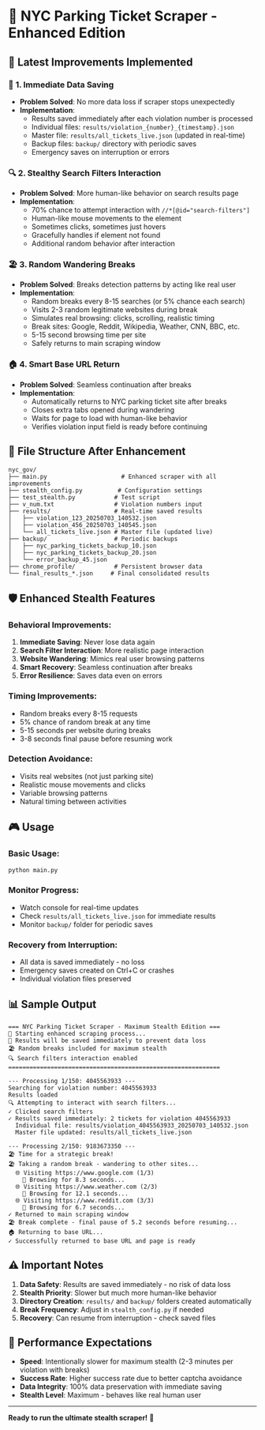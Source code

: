 # 🚀 NYC Parking Ticket Scraper - Enhanced Edition

## 🎯 Latest Improvements Implemented

### 💾 **1. Immediate Data Saving**
- **Problem Solved**: No more data loss if scraper stops unexpectedly
- **Implementation**: 
  - Results saved immediately after each violation number is processed
  - Individual files: `results/violation_{number}_{timestamp}.json`
  - Master file: `results/all_tickets_live.json` (updated in real-time)
  - Backup files: `backup/` directory with periodic saves
  - Emergency saves on interruption or errors

### 🔍 **2. Stealthy Search Filters Interaction**
- **Problem Solved**: More human-like behavior on search results page
- **Implementation**:
  - 70% chance to attempt interaction with `//*[@id="search-filters"]`
  - Human-like mouse movements to the element
  - Sometimes clicks, sometimes just hovers
  - Gracefully handles if element not found
  - Additional random behavior after interaction

### 🏖️ **3. Random Wandering Breaks**
- **Problem Solved**: Breaks detection patterns by acting like real user
- **Implementation**:
  - Random breaks every 8-15 searches (or 5% chance each search)
  - Visits 2-3 random legitimate websites during break
  - Simulates real browsing: clicks, scrolling, realistic timing
  - Break sites: Google, Reddit, Wikipedia, Weather, CNN, BBC, etc.
  - 5-15 second browsing time per site
  - Safely returns to main scraping window

### 🏠 **4. Smart Base URL Return**
- **Problem Solved**: Seamless continuation after breaks
- **Implementation**:
  - Automatically returns to NYC parking ticket site after breaks
  - Closes extra tabs opened during wandering
  - Waits for page to load with human-like behavior
  - Verifies violation input field is ready before continuing

## 📁 **File Structure After Enhancement**

```
nyc_gov/
├── main.py                     # Enhanced scraper with all improvements
├── stealth_config.py          # Configuration settings
├── test_stealth.py           # Test script
├── v_num.txt                 # Violation numbers input
├── results/                  # Real-time saved results
│   ├── violation_123_20250703_140532.json
│   ├── violation_456_20250703_140545.json
│   └── all_tickets_live.json # Master file (updated live)
├── backup/                   # Periodic backups
│   ├── nyc_parking_tickets_backup_10.json
│   ├── nyc_parking_tickets_backup_20.json
│   └── error_backup_45.json
├── chrome_profile/           # Persistent browser data
└── final_results_*.json     # Final consolidated results
```

## 🛡️ **Enhanced Stealth Features**

### **Behavioral Improvements**:
1. **Immediate Saving**: Never lose data again
2. **Search Filter Interaction**: More realistic page interaction
3. **Website Wandering**: Mimics real user browsing patterns
4. **Smart Recovery**: Seamless continuation after breaks
5. **Error Resilience**: Saves data even on errors

### **Timing Improvements**:
- Random breaks every 8-15 requests
- 5% chance of random break at any time
- 5-15 seconds per website during breaks
- 3-8 seconds final pause before resuming work

### **Detection Avoidance**:
- Visits real websites (not just parking site)
- Realistic mouse movements and clicks
- Variable browsing patterns
- Natural timing between activities

## 🎮 **Usage**

### **Basic Usage**:
```bash
python main.py
```

### **Monitor Progress**:
- Watch console for real-time updates
- Check `results/all_tickets_live.json` for immediate results
- Monitor `backup/` folder for periodic saves

### **Recovery from Interruption**:
- All data is saved immediately - no loss
- Emergency saves created on Ctrl+C or crashes
- Individual violation files preserved

## 📊 **Sample Output**

```
=== NYC Parking Ticket Scraper - Maximum Stealth Edition ===
🚀 Starting enhanced scraping process...
💾 Results will be saved immediately to prevent data loss
🏖️ Random breaks included for maximum stealth
🔍 Search filters interaction enabled
============================================================

--- Processing 1/150: 4045563933 ---
Searching for violation number: 4045563933
Results loaded
🔍 Attempting to interact with search filters...
✓ Clicked search filters
✓ Results saved immediately: 2 tickets for violation 4045563933
  Individual file: results/violation_4045563933_20250703_140532.json
  Master file updated: results/all_tickets_live.json

--- Processing 2/150: 9183673350 ---
🏖️ Time for a strategic break!
🏖️ Taking a random break - wandering to other sites...
  🌐 Visiting https://www.google.com (1/3)
    📖 Browsing for 8.3 seconds...
  🌐 Visiting https://www.weather.com (2/3)
    📖 Browsing for 12.1 seconds...
  🌐 Visiting https://www.reddit.com (3/3)
    📖 Browsing for 6.7 seconds...
✓ Returned to main scraping window
🏖️ Break complete - final pause of 5.2 seconds before resuming...
🏠 Returning to base URL...
✓ Successfully returned to base URL and page is ready
```

## ⚠️ **Important Notes**

1. **Data Safety**: Results are saved immediately - no risk of data loss
2. **Stealth Priority**: Slower but much more human-like behavior
3. **Directory Creation**: `results/` and `backup/` folders created automatically
4. **Break Frequency**: Adjust in `stealth_config.py` if needed
5. **Recovery**: Can resume from interruption - check saved files

## 🎯 **Performance Expectations**

- **Speed**: Intentionally slower for maximum stealth (2-3 minutes per violation with breaks)
- **Success Rate**: Higher success rate due to better captcha avoidance
- **Data Integrity**: 100% data preservation with immediate saving
- **Stealth Level**: Maximum - behaves like real human user

---

**Ready to run the ultimate stealth scraper!** 🎉
